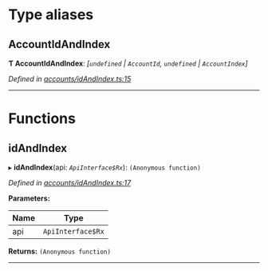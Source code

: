 

# Type aliases

<a id="accountidandindex"></a>

##  AccountIdAndIndex

**Ƭ AccountIdAndIndex**: *[`undefined` | `AccountId`, `undefined` | `AccountIndex`]*

*Defined in [accounts/idAndIndex.ts:15](https://github.com/polkadot-js/api/blob/25c18bb/packages/api-derive/src/accounts/idAndIndex.ts#L15)*

___

# Functions

<a id="idandindex"></a>

##  idAndIndex

▸ **idAndIndex**(api: *`ApiInterface$Rx`*): `(Anonymous function)`

*Defined in [accounts/idAndIndex.ts:17](https://github.com/polkadot-js/api/blob/25c18bb/packages/api-derive/src/accounts/idAndIndex.ts#L17)*

**Parameters:**

| Name | Type |
| ------ | ------ |
| api | `ApiInterface$Rx` |

**Returns:** `(Anonymous function)`

___

